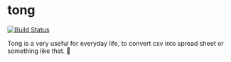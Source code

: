 # tong

[![Build Status](https://travis-ci.org/innossh/tong.svg?branch=master)](https://travis-ci.org/innossh/tong)

Tong is a very useful for everyday life, to convert csv into spread sheet or something like that. :spaghetti:
